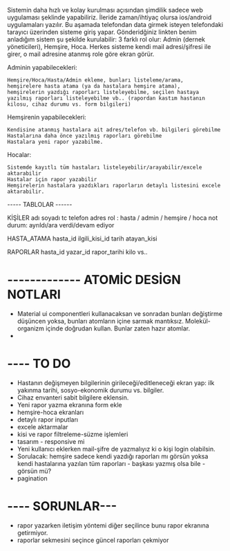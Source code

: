 Sistemin daha hızlı ve kolay kurulması açısından şimdilik sadece web uygulaması şeklinde yapabiliriz. İleride zaman/ihtiyaç olursa ios/android uygulamaları yazılır. Bu aşamada telefondan data girmek isteyen telefondaki tarayıcı üzerinden sisteme giriş yapar.
Gönderidğiniz linkten benim anladığım sistem şu şekilde kurulabilir:
3 farklı rol olur: Admin (dernek yöneticileri), Hemşire, Hoca. Herkes sisteme kendi mail adresi/şifresi ile girer, o mail adresine atanmış role göre ekran görür.

Adminin yapabilecekleri:

    Hemşire/Hoca/Hasta/Admin ekleme, bunları listeleme/arama,
    hemşirelere hasta atama (ya da hastalara hemşire atama),
    hemşirelerin yazdığı raporları listeleyebilme, seçilen hastaya yazılmış raporları listeleyebilme vb.. (rapordan kastım hastanın kilosu, cihaz durumu vs. form bilgileri)

Hemşirenin yapabilecekleri:

    Kendisine atanmış hastalara ait adres/telefon vb. bilgileri görebilme
    Hastalarına daha önce yazılmış raporları görebilme
    Hastalara yeni rapor yazabilme.

Hocalar:

    Sistemde kayıtlı tüm hastaları listeleyebilir/arayabilir/excele aktarabilir
    Hastalar için rapor yazabilir
    Hemşirelerin hastalara yazdıkları raporların detaylı listesini excele aktarabilir.

----- TABLOLAR ------

KİŞİLER
    adı
    soyadı
    tc
    telefon
    adres
    rol : hasta / admin / hemşire / hoca
    not
    durum: ayrıldı/ara verdi/devam ediyor

HASTA_ATAMA
    hasta_id
    ilgili_kisi_id
    tarih
    atayan_kisi

RAPORLAR
    hasta_id
    yazar_id
    rapor_tarihi
    kilo vs..



# ------------- ATOMİC DESİGN NOTLARI
- Material ui componentleri kullanacaksan ve sonradan bunları değiştirme düşüncen yoksa, bunları atomların içine sarmak mantıksız. Molekül-organizm içinde doğrudan kullan. Bunlar zaten hazır atomlar.
- 

# ---- TO DO

-   Hastanın değişmeyen bilgilerinin girileceği/editleneceği ekran yap: ilk yakınma tarihi, sosyo-ekonomik durumu vs. bilgiler.
-   Cihaz envanteri sabit bilgilere eklensin. 
-   Yeni rapor yazma ekranına form ekle
-   hemşire-hoca ekranları 
-   detaylı rapor inputları
-   excele aktarmalar
-   kisi ve rapor filtreleme-süzme işlemleri
-   tasarım - responsive mi
-   Yeni kullanıcı eklerken mail-şifre de yazmalıyız ki o kişi login olabilsin.
-   Sorulacak: hemşire sadece kendi yazdığı raporları mı görsün yoksa kendi hastalarına yazılan tüm raporları - başkası yazmış olsa bile - görsün mü?
-   pagination

# ---- SORUNLAR---
-   rapor yazarken iletişim yöntemi diğer seçilince bunu rapor ekranına getirmiyor.
-   raporlar sekmesini seçince güncel raporları çekmiyor
